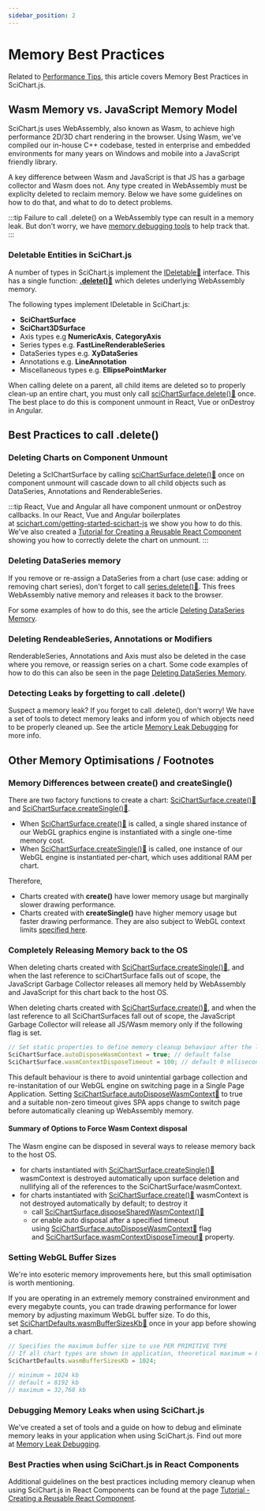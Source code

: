 ```yaml
---
sidebar_position: 2
---
```


# Memory Best Practices

Related to [Performance Tips](/docs/2d-charts/performance-tips/performance-tips-and-tricks/index.md), this article covers Memory Best Practices in SciChart.js.

Wasm Memory vs. JavaScript Memory Model
---------------------------------------

SciChart.js uses WebAssembly, also known as Wasm, to achieve high performance 2D/3D chart rendering in the browser. Using Wasm, we've compiled our in-house C++ codebase, tested in enterprise and embedded environments for many years on Windows and mobile into a JavaScript friendly library.

A key difference between Wasm and JavaScript is that JS has a garbage collector and Wasm does not. Any type created in WebAssembly must be expliclty deleted to reclaim memory. Below we have some guidelines on how to do that, and what to do to detect problems.

:::tip
Failure to call .delete() on a WebAssembly type can result in a memory leak. But don't worry, we have [memory debugging tools](/docs/2d-charts/performance-tips/memory-best-practices/index.md) to help track that.
:::

### Deletable Entities in SciChart.js

A number of types in SciChart.js implement the [IDeletable:blue_book:](https://www.scichart.com/documentation/js/current/typedoc/interfaces/ideletable.html) interface. This has a single function: **[.delete():blue_book:](https://www.scichart.com/documentation/js/current/typedoc/interfaces/ideletable.html#delete)** which deletes underlying WebAssembly memory.

The following types implement IDeletable in SciChart.js:

*   **SciChartSurface**
*   **SciChart3DSurface**
*   Axis types e.g **NumericAxis**, **CategoryAxis**
*   Series types e.g. **FastLineRenderableSeries**
*   DataSeries types e.g. **XyDataSeries**
*   Annotations e.g. **LineAnnotation**
*   Miscellaneous types e.g. **EllipsePointMarker**

When calling delete on a parent, all child items are deleted so to properly clean-up an entire chart, you must only call [sciChartSurface.delete():blue_book:](https://www.scichart.com/documentation/js/current/typedoc/classes/scichartsurface.html#delete) once. The best place to do this is component unmount in React, Vue or onDestroy in Angular.

Best Practices to call .delete()
--------------------------------

### Deleting Charts on Component Unmount

Deleting a ScIChartSurface by calling [sciChartSurface.delete():blue_book:](https://www.scichart.com/documentation/js/current/typedoc/classes/scichartsurface.html#delete) once on component unmount will cascade down to all child objects such as DataSeries, Annotations and RenderableSeries.

:::tip
React, Vue and Angular all have component unmount or onDestroy callbacks. In our React, Vue and Angular boilerplates at [scichart.com/getting-started-scichart-js](https://www.scichart.com/getting-started/scichart-javascript/) we show you how to do this. We've also created a [Tutorial for Creating a Reusable React Component](/docs/get-started/tutorials-react/tutorial-01-setting-up-project-with-scichart-react/index.md) showing you how to correctly delete the chart on unmount.
:::

### Deleting DataSeries memory

If you remove or re-assign a DataSeries from a chart (use case: adding or removing chart series), don't forget to call [series.delete():blue_book:](https://www.scichart.com/documentation/js/current/typedoc/interfaces/ideletable.html#delete). This frees WebAssembly native memory and releases it back to the browser.

For some examples of how to do this, see the article [Deleting DataSeries Memory](/docs/2d-charts/chart-types/data-series-api/deleting-memory/index.md).

### Deleting RendeableSeries, Annotations or Modifiers

RenderableSeries, Annotations and Axis must also be deleted in the case where you remove, or reassign series on a chart. Some code examples of how to do this can also be seen in the page [Deleting DataSeries Memory](/docs/2d-charts/chart-types/data-series-api/deleting-memory/index.md).

### Detecting Leaks by forgetting to call .delete()

Suspect a memory leak? If you forget to call .delete(), don't worry! We have a set of tools to detect memory leaks and inform you of which objects need to be properly cleaned up. See the article [Memory Leak Debugging](/docs/2d-charts/performance-tips/memory-leak-debugging/index.md) for more info.

Other Memory Optimisations / Footnotes
--------------------------------------

### Memory Differences between create() and createSingle()

There are two factory functions to create a chart: [SciChartSurface.create():blue_book:](https://www.scichart.com/documentation/js/current/typedoc/classes/scichartsurface.html#create) and [SciChartSurface.createSingle():blue_book:](https://www.scichart.com/documentation/js/current/typedoc/classes/scichartsurface.html#createsingle).

*   When [SciChartSurface.create():blue_book:](https://www.scichart.com/documentation/js/current/typedoc/classes/scichartsurface.html#create) is called, a single shared instance of our WebGL graphics engine is instantiated with a single one-time memory cost.
*   When [SciChartSurface.createSingle():blue_book:](https://www.scichart.com/documentation/js/current/typedoc/classes/scichartsurface.html#createsingle) is called, one instance of our WebGL engine is instantiated per-chart, which uses additional RAM per chart.

Therefore,

*   Charts created with **create()** have lower memory usage but marginally slower drawing performance.
*   Charts created with **createSingle()** have higher memory usage but faster drawing performance. They are also subject to WebGL context limits [specified here](/docs/2d-charts/performance-tips/performance-tips-and-tricks).

### Completely Releasing Memory back to the OS

When deleting charts created with [SciChartSurface.createSingle():blue_book:](https://www.scichart.com/documentation/js/current/typedoc/classes/scichartsurface.html#createsingle), and when the last reference to sciChartSurface falls out of scope, the JavaScript Garbage Collector releases all memory held by WebAssembly and JavaScript for this chart back to the host OS.

When deleting charts created with [SciChartSurface.create():blue_book:](https://www.scichart.com/documentation/js/current/typedoc/classes/scichartsurface.html#create), and when the last reference to all SciChartSurfaces fall out of scope, the JavaScript Garbage Collector will release all JS/Wasm memory only if the following flag is set.

```ts
// Set static properties to define memory cleanup behaviour after the last chart is garbage collected
SciChartSurface.autoDisposeWasmContext = true; // default false
SciChartSurface.wasmContextDisposeTimeout = 100; // default 0 mlliseconds
```

This default behaviour is there to avoid unintential garbage collection and re-instanitation of our WebGL engine on switching page in a Single Page Application. Setting [SciChartSurface.autoDisposeWasmContext:blue_book:](https://www.scichart.com/documentation/js/current/typedoc/classes/scichartsurface.html#autodisposewasmcontext) to true and a suitable non-zero timeout gives SPA apps change to switch page before automatically cleaning up WebAssembly memory.

#### Summary of Options to Force Wasm Context disposal

The Wasm engine can be disposed in several ways to release memory back to the host OS.

*   for charts instantiated with [SciChartSurface.createSingle():blue_book:](https://www.scichart.com/documentation/js/current/typedoc/classes/scichartsurface.html#createsingle) wasmContext is destroyed automatically upon surface deletion and nullifying all of the references to the SciChartSurface/wasmContext.
*   for charts instantiated with [SciChartSurface.create():blue_book:](https://www.scichart.com/documentation/js/current/typedoc/classes/scichartsurface.html#create) wasmContext is not destroyed automatically by default; to destroy it
    *   call [SciChartSurface.disposeSharedWasmContext():blue_book:](https://www.scichart.com/documentation/js/current/typedoc/classes/scichartsurface.html#disposesharedwasmcontext)
    *   or enable auto disposal after a specified timeout using [SciChartSurface.autoDisposeWasmContext:blue_book:](https://www.scichart.com/documentation/js/current/typedoc/classes/scichartsurface.html#autodisposewasmcontext) flag and [SciChartSurface.wasmContextDisposeTimeout:blue_book:](https://www.scichart.com/documentation/js/current/typedoc/classes/scichartsurface.html#wasmcontextdisposetimeout) property.

### Setting WebGL Buffer Sizes

We're into esoteric memory improvements here, but this small optimisation is worth mentioning.

If you are operating in an extremely memory constrained environment and every megabyte counts, you can trade drawing performance for lower memory by adjusting maximum WebGL buffer size. To do this, set [SciChartDefaults.wasmBufferSizesKb:blue_book:](https://www.scichart.com/documentation/js/current/typedoc/classes/scichartdefaults.html#wasmbuffersizeskb) once in your app before showing a chart.

```ts
// Specifies the maximum buffer size to use PER PRIMITIVE TYPE
// If all chart types are shown in application, theoretical maximum = 8 x wasmBufferSizesKb
SciChartDefaults.wasmBufferSizesKb = 1024;

// minimum = 1024 kb
// default = 8192 kb
// maximum = 32,768 kb
```

### Debugging Memory Leaks when using SciChart.js

We've created a set of tools and a guide on how to debug and eliminate memory leaks in your application when using SciChart.js. Find out more at [Memory Leak Debugging](/docs/2d-charts/performance-tips/memory-leak-debugging/index.md).

### Best Practies when using SciChart.js in React Components

Additional guidelines on the best practices including memory cleanup when using SciChart.js in React Components can be found at the page [Tutorial - Creating a Reusable React Component](/docs/get-started/tutorials-react/tutorial-01-setting-up-project-with-scichart-react/index.md).
